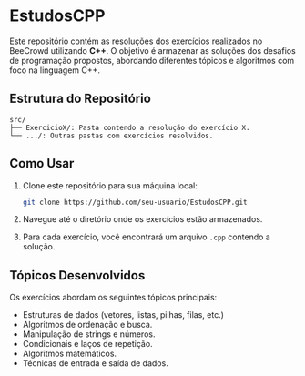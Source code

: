 # EstudosCPP

Este repositório contém as resoluções dos exercícios realizados no BeeCrowd utilizando **C++**. O objetivo é armazenar as soluções dos desafios de programação propostos, abordando diferentes tópicos e algoritmos com foco na linguagem C++.

## Estrutura do Repositório

```
src/
├── ExercicioX/: Pasta contendo a resolução do exercício X.
└── .../: Outras pastas com exercícios resolvidos.
```

## Como Usar

1. Clone este repositório para sua máquina local:
   ```bash
   git clone https://github.com/seu-usuario/EstudosCPP.git
   ```

2. Navegue até o diretório onde os exercícios estão armazenados.

3. Para cada exercício, você encontrará um arquivo `.cpp` contendo a solução.

## Tópicos Desenvolvidos

Os exercícios abordam os seguintes tópicos principais:

- Estruturas de dados (vetores, listas, pilhas, filas, etc.)
- Algoritmos de ordenação e busca.
- Manipulação de strings e números.
- Condicionais e laços de repetição.
- Algoritmos matemáticos.
- Técnicas de entrada e saída de dados.
